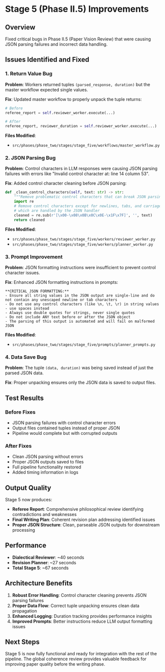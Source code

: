 # Stage 5 (Phase II.5) Improvements

## Overview
Fixed critical bugs in Phase II.5 (Paper Vision Review) that were causing JSON parsing failures and incorrect data handling.

## Issues Identified and Fixed

### 1. Return Value Bug
**Problem**: Workers returned tuples `(parsed_response, duration)` but the master workflow expected single values.

**Fix**: Updated master workflow to properly unpack the tuple returns:
```python
# Before
referee_report = self.reviewer_worker.execute(...)

# After  
referee_report, reviewer_duration = self.reviewer_worker.execute(...)
```

**Files Modified**:
- `src/phases/phase_two/stages/stage_five/workflows/master_workflow.py`

### 2. JSON Parsing Bug
**Problem**: Control characters in LLM responses were causing JSON parsing failures with errors like "Invalid control character at: line 14 column 53".

**Fix**: Added control character cleaning before JSON parsing:
```python
def _clean_control_characters(self, text: str) -> str:
    """Remove problematic control characters that can break JSON parsing."""
    import re
    # Remove control characters except for newlines, tabs, and carriage returns
    # which are handled by the JSON handler
    cleaned = re.sub(r'[\x00-\x08\x0B\x0C\x0E-\x1F\x7F]', '', text)
    return cleaned
```

**Files Modified**:
- `src/phases/phase_two/stages/stage_five/workers/reviewer_worker.py`
- `src/phases/phase_two/stages/stage_five/workers/planner_worker.py`

### 3. Prompt Improvement
**Problem**: JSON formatting instructions were insufficient to prevent control character issues.

**Fix**: Enhanced JSON formatting instructions in prompts:
```
**CRITICAL JSON FORMATTING:** 
- Ensure all string values in the JSON output are single-line and do not contain any unescaped newline or tab characters
- Do not use any control characters (like \n, \t, \r) in string values - use spaces instead
- Always use double quotes for strings, never single quotes
- Do not include ANY text before or after the JSON object
- The parsing of this output is automated and will fail on malformed JSON
```

**Files Modified**:
- `src/phases/phase_two/stages/stage_five/prompts/planner_prompts.py`

### 4. Data Save Bug
**Problem**: The tuple `(data, duration)` was being saved instead of just the parsed JSON data.

**Fix**: Proper unpacking ensures only the JSON data is saved to output files.

## Test Results

### Before Fixes
- JSON parsing failures with control character errors
- Output files contained tuples instead of proper JSON
- Pipeline would complete but with corrupted outputs

### After Fixes
- Clean JSON parsing without errors
- Proper JSON outputs saved to files
- Full pipeline functionality restored
- Added timing information in logs

## Output Quality

Stage 5 now produces:
- **Referee Report**: Comprehensive philosophical review identifying contradictions and weaknesses
- **Final Writing Plan**: Coherent revision plan addressing identified issues
- **Proper JSON Structure**: Clean, parseable JSON outputs for downstream processing

## Performance
- **Dialectical Reviewer**: ~40 seconds
- **Revision Planner**: ~27 seconds  
- **Total Stage 5**: ~67 seconds

## Architecture Benefits

1. **Robust Error Handling**: Control character cleaning prevents JSON parsing failures
2. **Proper Data Flow**: Correct tuple unpacking ensures clean data propagation
3. **Enhanced Logging**: Duration tracking provides performance insights
4. **Improved Prompts**: Better instructions reduce LLM output formatting issues

## Next Steps

Stage 5 is now fully functional and ready for integration with the rest of the pipeline. The global coherence review provides valuable feedback for improving paper quality before the writing phase. 